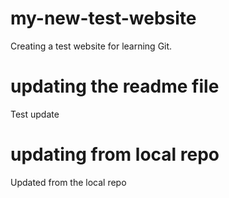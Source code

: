 # my-new-test-website
Creating a test website for learning Git.

# updating the readme file
Test update

# updating from local repo
Updated from the local repo
